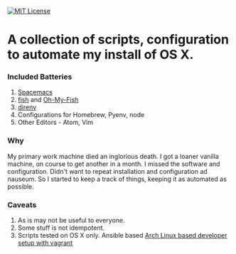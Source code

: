 [![MIT License](https://img.shields.io/badge/license-MIT-007EC7.svg?style=flat-square)](/LICENSE)

# A collection of scripts, configuration to automate my install of OS X.

### Included Batteries

1. [Spacemacs](https://github.com/syl20bnr/spacemacs)
2. [fish](http://fishshell.com/) and [Oh-My-Fish](https://github.com/oh-my-fish/oh-my-fish)
3. [direnv](http://direnv.net/)
4. Configurations for Homebrew, Pyenv, node
5. Other Editors - Atom, Vim

### Why

My primary work machine died an inglorious death.
I got a loaner vanilla machine, on course to get another in a month.
I missed the software and configuration.
Didn't want to repeat installation and configuration ad nauseum.
So I started to keep a track of things, keeping it as automated as possible.

### Caveats

1. As is may not be useful to everyone.
2. Some stuff is not idempotent.
2. Scripts tested on OS X only. Ansible based [Arch Linux based developer setup with vagrant](https://github.com/rajatvig/ansible-osx)

